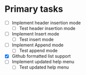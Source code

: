 # Primary tasks
- [ ] Implement header insertion mode
    - [ ] Test header insertion mode
- [ ] Implement Insert mode
    - [ ] Test insert mode
- [ ] Implement Append mode
    - [ ] Test append mode
- [x] Github formatted list support
- [ ] Implement updated help menu
    - [ ] Test updated help menu